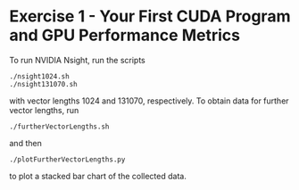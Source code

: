 # Exercise 1 - Your First CUDA Program and GPU Performance Metrics

To run NVIDIA Nsight, run the scripts

```
./nsight1024.sh
./nsight131070.sh
```

with vector lengths 1024 and 131070, respectively. To obtain data for further vector lengths, run

```
./furtherVectorLengths.sh
```

and then

```
./plotFurtherVectorLengths.py
```

to plot a stacked bar chart of the collected data.
